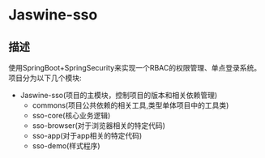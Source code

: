 # Jaswine-sso
## 描述
使用SpringBoot+SpringSecurity来实现一个RBAC的权限管理、单点登录系统。项目分为以下几个模块:
- Jaswine-sso(项目的主模块，控制项目的版本和相关依赖管理)
    - commons(项目公共依赖的相关工具,类型单体项目中的工具类)
    - sso-core(核心业务逻辑)
    - sso-browser(对于浏览器相关的特定代码)
    - sso-app(对于app相关的特定代码)
    - sso-demo(样式程序)